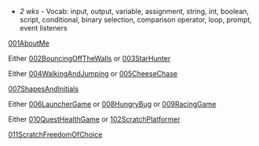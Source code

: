 - *2 wks* - Vocab: input, output, variable, assignment, string, int, boolean, script, conditional, binary selection, comparison operator, loop, prompt, event listeners

[001AboutMe](scratch/001AboutMe/)

Either [002BouncingOffTheWalls](scratch/002BouncingOffTheWalls/) or [003StarHunter](scratch/003StarHunter/)

Either [004WalkingAndJumping](scratch/004WalkingAndJumping/) or [005CheeseChase](scratch/005CheeseChase/)

[007ShapesAndInitials](scratch/007ShapesAndInitials/)

Either [006LauncherGame](scratch/006LauncherGame/) or [008HungryBug](scratch/008HungryBug/) or [009RacingGame](scratch/009RacingGame/)

Either [010QuestHealthGame](scratch/010QuestHealthGame/) or [102ScratchPlatformer](scratch/102ScratchPlatformer/)

[011ScratchFreedomOfChoice](scratch/011ScratchFreedomOfChoice/)
